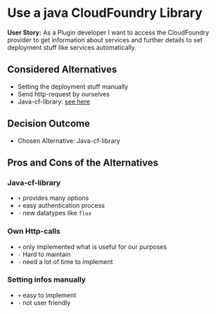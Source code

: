 # Use a java CloudFoundry Library

**User Story:** As a Plugin developer I want to access the CloudFoundry provider to get information about services and further details to set deployment stuff like services automatically.

## Considered Alternatives

* Setting the deployment stuff manually
* Send http-request by ourselves
* Java-cf-library: [see here](https://github.com/cloudfoundry/cf-java-client)


## Decision Outcome

* Chosen Alternative: Java-cf-library

## Pros and Cons of the Alternatives <!-- optional -->

### Java-cf-library

* `+` provides many options
* `+` easy authentication process
* `-` new datatypes like `flux`

### Own Http-calls

* `+` only implemented what is useful for our purposes
* `-` Hard to maintain
* `-` need a lot of time to implement


### Setting infos manually

* `+` easy to implement
* `-` not user friendly
